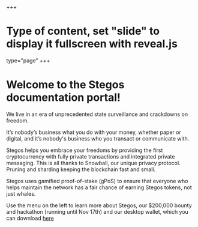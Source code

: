 +++
# Type of content, set "slide" to display it fullscreen with reveal.js
type="page"
+++


# Welcome to the Stegos documentation portal!

We live in an era of unprecedented state surveillance and crackdowns on freedom.

It’s nobody’s business what you do with your money, whether paper or digital, and it’s nobody's business who you transact or communicate with.

Stegos helps you embrace your freedoms by providing the first cryptocurrency with fully private transactions and integrated private messaging. This is all thanks to Snowball, our unique privacy protocol. Pruning and sharding keeping the blockchain fast and small.

Stegos uses gamified proof-of-stake (gPoS) to ensure that everyone who helps maintain the network has a fair chance of earning Stegos tokens, not just whales.

Use the menu on the left to learn more about Stegos, our $200,000 bounty and hackathon (running until Nov 17th) and our desktop wallet, which you can download [here](https://github.com/stegos/stegos-wallet/releases/tag/v0.17)
